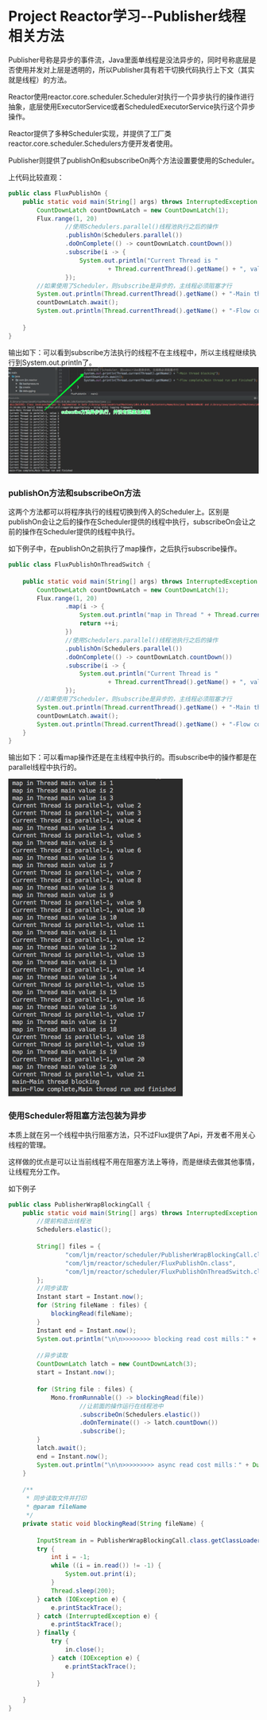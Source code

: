 # Project Reactor学习--Publisher线程相关方法

Publisher号称是异步的事件流，Java里面单线程是没法异步的，同时号称底层是否使用并发对上层是透明的，所以Publisher具有若干切换代码执行上下文（其实就是线程）的方法。

Reactor使用reactor.core.scheduler.Scheduler对执行一个异步执行的操作进行抽象，底层使用ExecutorService或者ScheduledExecutorService执行这个异步操作。

Reactor提供了多种Scheduler实现，并提供了工厂类reactor.core.scheduler.Schedulers方便开发者使用。

Publisher则提供了publishOn和subscribeOn两个方法设置要使用的Scheduler。

上代码比较直观：

```java
public class FluxPublishOn {
    public static void main(String[] args) throws InterruptedException {
        CountDownLatch countDownLatch = new CountDownLatch(1);
        Flux.range(1, 20)
                //使用Schedulers.parallel()线程池执行之后的操作
                .publishOn(Schedulers.parallel())
                .doOnComplete(() -> countDownLatch.countDown())
                .subscribe(i -> {
                    System.out.println("Current Thread is "
                            + Thread.currentThread().getName() + ", value " + i);
                });
        //如果使用了Scheduler，则subscribe是异步的，主线程必须阻塞才行
        System.out.println(Thread.currentThread().getName() + "-Main thread blocking");
        countDownLatch.await();
        System.out.println(Thread.currentThread().getName() + "-Flow complete,Main thread run and finished");

    }
}
```

输出如下：可以看到subscribe方法执行的线程不在主线程中，所以主线程继续执行到System.out.println了。![](/assets/publishOn.png)

### publishOn方法和subscribeOn方法

这两个方法都可以将程序执行的线程切换到传入的Scheduler上。区别是publishOn会让之后的操作在Scheduler提供的线程中执行，subscribeOn会让之前的操作在Scheduler提供的线程中执行。

如下例子中，在publishOn之前执行了map操作，之后执行subscribe操作。

```java
public class FluxPublishOnThreadSwitch {

    public static void main(String[] args) throws InterruptedException {
        CountDownLatch countDownLatch = new CountDownLatch(1);
        Flux.range(1, 20)
                .map(i -> {
                    System.out.println("map in Thread " + Thread.currentThread().getName() +" value is " + i);
                    return ++i;
                })
                //使用Schedulers.parallel()线程池执行之后的操作
                .publishOn(Schedulers.parallel())
                .doOnComplete(() -> countDownLatch.countDown())
                .subscribe(i -> {
                    System.out.println("Current Thread is "
                            + Thread.currentThread().getName() + ", value " + i);
                });
        //如果使用了Scheduler，则subscribe是异步的，主线程必须阻塞才行
        System.out.println(Thread.currentThread().getName() + "-Main thread blocking");
        countDownLatch.await();
        System.out.println(Thread.currentThread().getName() + "-Flow complete,Main thread run and finished");
    }
}
```

输出如下：可以看map操作还是在主线程中执行的。而subscribe中的操作都是在parallel线程中执行的。

![](/assets/FluxPublishOnThreadSwitch.png)

### 使用Scheduler将阻塞方法包装为异步

本质上就在另一个线程中执行阻塞方法，只不过Flux提供了Api，开发者不用关心线程的管理。

这样做的优点是可以让当前线程不用在阻塞方法上等待，而是继续去做其他事情，让线程充分工作。

如下例子

```java
public class PublisherWrapBlockingCall {
    public static void main(String[] args) throws InterruptedException {
        //提前构造出线程池
        Schedulers.elastic();

        String[] files = {
                "com/ljm/reactor/scheduler/PublisherWrapBlockingCall.class",
                "com/ljm/reactor/scheduler/FluxPublishOn.class",
                "com/ljm/reactor/scheduler/FluxPublishOnThreadSwitch.class"
        };
        //同步读取
        Instant start = Instant.now();
        for (String fileName : files) {
            blockingRead(fileName);
        }
        Instant end = Instant.now();
        System.out.println("\n\n>>>>>>>> blocking read cost mills：" + Duration.between(start, end).toMillis());

        //异步读取
        CountDownLatch latch = new CountDownLatch(3);
        start = Instant.now();

        for (String file : files) {
            Mono.fromRunnable(() -> blockingRead(file))
                    //让前面的操作运行在线程池中
                    .subscribeOn(Schedulers.elastic())
                    .doOnTerminate(() -> latch.countDown())
                    .subscribe();
        }
        latch.await();
        end = Instant.now();
        System.out.println("\n\n>>>>>>>>> async read cost mills：" + Duration.between(start, end).toMillis());
    }

    /**
     * 同步读取文件并打印
     * @param fileName
     */
    private static void blockingRead(String fileName) {

        InputStream in = PublisherWrapBlockingCall.class.getClassLoader().getResourceAsStream(fileName);
        try {
            int i = -1;
            while ((i = in.read()) != -1) {
                System.out.print(i);
            }
            Thread.sleep(200);
        } catch (IOException e) {
            e.printStackTrace();
        } catch (InterruptedException e) {
            e.printStackTrace();
        } finally {
            try {
                in.close();
            } catch (IOException e) {
                e.printStackTrace();
            }
        }

    }
}
```

 

